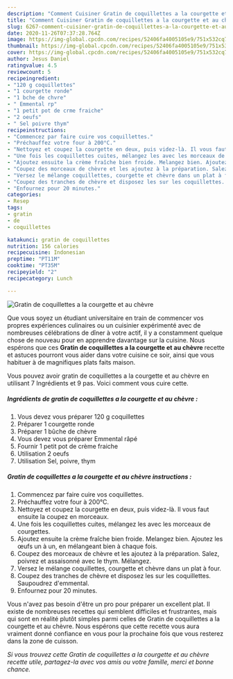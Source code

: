```yaml
---
description: "Comment Cuisiner Gratin de coquillettes a la courgette et au chèvre"
title: "Comment Cuisiner Gratin de coquillettes a la courgette et au chèvre"
slug: 6267-comment-cuisiner-gratin-de-coquillettes-a-la-courgette-et-au-chevre
date: 2020-11-26T07:37:28.764Z
image: https://img-global.cpcdn.com/recipes/52406fa4005105e9/751x532cq70/gratin-de-coquillettes-a-la-courgette-et-au-chevre-photo-principale-de-la-recette.jpg
thumbnail: https://img-global.cpcdn.com/recipes/52406fa4005105e9/751x532cq70/gratin-de-coquillettes-a-la-courgette-et-au-chevre-photo-principale-de-la-recette.jpg
cover: https://img-global.cpcdn.com/recipes/52406fa4005105e9/751x532cq70/gratin-de-coquillettes-a-la-courgette-et-au-chevre-photo-principale-de-la-recette.jpg
author: Jesus Daniel
ratingvalue: 4.5
reviewcount: 5
recipeingredient:
- "120 g coquillettes"
- "1 courgette ronde"
- "1 bche de chvre"
- " Emmental rp"
- "1 petit pot de crme fraiche"
- "2 oeufs"
- " Sel poivre thym"
recipeinstructions:
- "Commencez par faire cuire vos coquillettes."
- "Préchauffez votre four à 200°C."
- "Nettoyez et coupez la courgette en deux, puis videz-là. Il vous faut ensuite la coupez en morceaux."
- "Une fois les coquillettes cuites, mélangez les avec les morceaux de courgettes."
- "Ajoutez ensuite la crème fraîche bien froide. Melangez bien. Ajoutez les œufs un à un, en mélangeant bien à chaque fois."
- "Coupez des morceaux de chèvre et les ajoutez à la préparation. Salez, poivrez et assaisonné avec le thym. Mélangez."
- "Versez le mélange coquillettes, courgette et chèvre dans un plat à four."
- "Coupez des tranches de chèvre et disposez les sur les coquillettes. Saupoudrez d&#39;emmental."
- "Enfournez pour 20 minutes."
categories:
- Resep
tags:
- gratin
- de
- coquillettes

katakunci: gratin de coquillettes 
nutrition: 156 calories
recipecuisine: Indonesian
preptime: "PT11M"
cooktime: "PT35M"
recipeyield: "2"
recipecategory: Lunch

---
```



![Gratin de coquillettes a la courgette et au chèvre](https://img-global.cpcdn.com/recipes/52406fa4005105e9/751x532cq70/gratin-de-coquillettes-a-la-courgette-et-au-chevre-photo-principale-de-la-recette.jpg)

Que vous soyez un étudiant universitaire en train de commencer vos propres expériences culinaires ou un cuisinier expérimenté avec de nombreuses célébrations de dîner à votre actif, il y a constamment quelque chose de nouveau pour en apprendre davantage sur la cuisine. Nous espérons que ces <strong> Gratin de coquillettes a la courgette et au chèvre </strong> recette et astuces pourront vous aider dans votre cuisine ce soir, ainsi que vous habituer à de magnifiques plats faits maison.

<!--inarticleads1-->

Vous pouvez avoir gratin de coquillettes a la courgette et au chèvre en utilisant 7 Ingrédients et 9 pas. Voici comment vous cuire cette.

##### Ingrédients de gratin de coquillettes a la courgette et au chèvre :

1. Vous devez vous préparer 120 g coquillettes
1. Préparer 1 courgette ronde
1. Préparer 1 bûche de chèvre
1. Vous devez vous préparer  Emmental râpé
1. Fournir 1 petit pot de crème fraiche
1. Utilisation 2 oeufs
1. Utilisation  Sel, poivre, thym




<!--inarticleads2-->

##### Gratin de coquillettes a la courgette et au chèvre instructions :

1. Commencez par faire cuire vos coquillettes.
1. Préchauffez votre four à 200°C.
1. Nettoyez et coupez la courgette en deux, puis videz-là. Il vous faut ensuite la coupez en morceaux.
1. Une fois les coquillettes cuites, mélangez les avec les morceaux de courgettes.
1. Ajoutez ensuite la crème fraîche bien froide. Melangez bien. Ajoutez les œufs un à un, en mélangeant bien à chaque fois.
1. Coupez des morceaux de chèvre et les ajoutez à la préparation. Salez, poivrez et assaisonné avec le thym. Mélangez.
1. Versez le mélange coquillettes, courgette et chèvre dans un plat à four.
1. Coupez des tranches de chèvre et disposez les sur les coquillettes. Saupoudrez d&#39;emmental.
1. Enfournez pour 20 minutes.




<!--inarticleads1-->

<p>
Vous n'avez pas besoin d'être un pro pour préparer un excellent plat. Il existe de nombreuses recettes qui semblent difficiles et frustrantes, mais qui sont en réalité plutôt simples parmi celles de Gratin de coquillettes a la courgette et au chèvre. Nous espérons que cette recette vous aura vraiment donné confiance en vous pour la prochaine fois que vous resterez dans la zone de cuisson.
</p>

<p>
<i>Si vous trouvez cette Gratin de coquillettes a la courgette et au chèvre recette utile, partagez-la avec vos amis ou votre famille, merci et bonne chance.</i>
</p>
